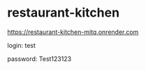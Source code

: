 # restaurant-kitchen

https://restaurant-kitchen-mitq.onrender.com

login: test

password: Test123123
